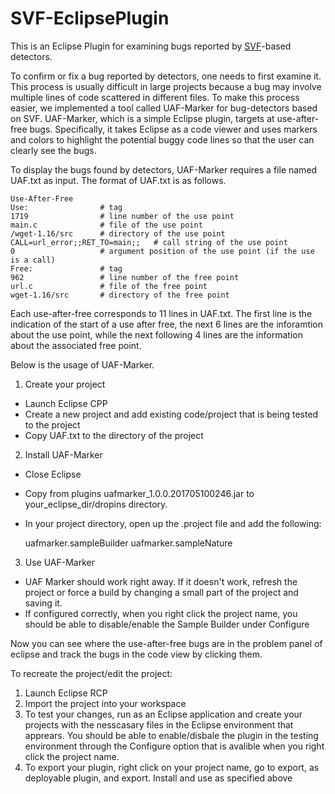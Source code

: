 # SVF-EclipsePlugin
This is an Eclipse Plugin for examining bugs reported by [SVF](https://github.com/unsw-corg/SVF/)-based detectors.

To confirm or fix a bug reported by detectors, one needs to first examine it. This process is usually difficult in large projects because a bug may involve multiple lines of code scattered in different files. To make this process easier, we implemented a tool called UAF-Marker for bug-detectors based on SVF. UAF-Marker, which is a simple Eclipse plugin, targets at use-after-free bugs. Specifically, it takes Eclipse as a code viewer and uses markers and colors to highlight the potential buggy code lines so that the user can clearly see the bugs.


To display the bugs found by detectors, UAF-Marker requires a file named UAF.txt as input.
The format of UAF.txt is as follows.
    
    Use-After-Free
    Use:				# tag
    1719				# line number of the use point
    main.c				# file of the use point
    /wget-1.16/src		# directory of the use point
    CALL=url_error;;RET_TO=main;;	# call string of the use point
    0 					# argument position of the use point (if the use is a call)
    Free:				# tag
    962					# line number of the free point
    url.c				# file of the free point
    wget-1.16/src	 	# directory of the free point
Each use-after-free corresponds to 11 lines in UAF.txt. The first line is the indication of the start of a use after free, the next 6 lines are the inforamtion about the use point, while the next following 4 lines are the information about the associated free point.

Below is the usage of UAF-Marker.
1. Create your project
* Launch Eclipse CPP
* Create a new project and add existing code/project that is being tested to the project
* Copy UAF.txt to the directory of the project
2. Install UAF-Marker
* Close Eclipse
* Copy from plugins uafmarker_1.0.0.201705100246.jar to your_eclipse_dir/dropins directory.
* In your project directory, open up the .project file and add the following:
    
    <buildSpec>
        <!-- Other, existing builders for your project -->
        <buildCommand>
            <name>uafmarker.sampleBuilder</name>
            <arguments>
            </arguments>
        </buildCommand>
    </buildSpec>
    <natures>
        <!-- Other, existing natures for your project -->
        <nature>uafmarker.sampleNature</nature>
    </natures>
3. Use UAF-Marker
* UAF Marker should work right away. If it doesn't work, refresh the project or force a build by changing a small part of the project and saving it. 
* If configured correctly, when you right click the project name, you should be able to disable/enable the Sample Builder under Configure

Now you can see where the use-after-free bugs are in the problem panel of eclipse and track the bugs in the code view by clicking them.

To recreate the project/edit the project:
1. Launch Eclipse RCP
2. Import the project into your workspace
3. To test your changes, run as an Eclipse application and create your projects with the nesscasary files in the Eclipse environment that apprears. You should be able to enable/disbale the plugin in the testing environment through the Configure option that is avalible when you right click the project name. 
4. To export your plugin, right click on your project name, go to export, as deployable plugin, and export. Install and use as specified above

